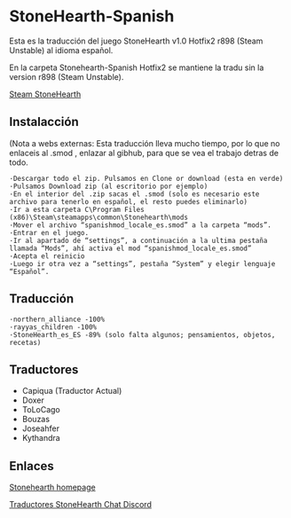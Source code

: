# StoneHearth-Spanish

Esta es la traducción del juego StoneHearth v1.0 Hotfix2 r898 (Steam Unstable) al idioma español.

En la carpeta Stonehearth-Spanish Hotfix2 se mantiene la tradu sin la version r898 (Steam Unstable).

[Steam StoneHearth](https://store.steampowered.com/app/253250/Stonehearth/)


## Instalacción

 (Nota a webs externas: Esta traducción lleva mucho tiempo, por lo que no enlaceis al .smod , enlazar al gibhub, para que se vea el trabajo detras de todo.
 
	·Descargar todo el zip. Pulsamos en Clone or download (esta en verde)
	·Pulsamos Download zip (al escritorio por ejemplo)
	·En el interior del .zip sacas el .smod (solo es necesario este archivo para tenerlo en español, el resto puedes eliminarlo)
	·Ir a esta carpeta C\Program Files (x86)\Steam\steamapps\common\Stonehearth\mods
	·Mover el archivo “spanishmod_locale_es.smod” a la carpeta “mods”.
	·Entrar en el juego.
	·Ir al apartado de “settings”, a continuación a la ultima pestaña llamada “Mods”, ahí activa el mod “spanishmod_locale_es.smod”
	·Acepta el reinicio
	·Luego ir otra vez a “settings”, pestaña “System” y elegir lenguaje “Español”.

## Traducción
 
	·northern_alliance -100%
	·rayyas_children -100%
	·StoneHearth_es_ES -89% (solo falta algunos; pensamientos, objetos, recetas)

## Traductores

 * Capiqua (Traductor Actual)
 * Doxer
 * ToLoCago
 * Bouzas
 * Joseahfer
 * Kythandra

## Enlaces

[Stonehearth homepage](https://discourse.stonehearth.net/t/es-traduccion-espanol-v1-0/37657) 

[Traductores StoneHearth Chat Discord](https://discord.gg/c2Ttyx)